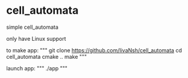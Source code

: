 # cell_automata
simple cell_automata

only have Linux support

to make app:
"""
git clone https://github.com/IivaNsh/cell_automata
cd cell_automata
cmake ..
make
"""

launch app:
"""
./app
"""


